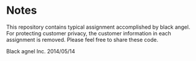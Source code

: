 Notes
===========
This repository contains typical assignment accomplished by black angel.
For protecting customer privacy, the customer information in each assignment is removed.
Please feel free to share these code.

Black agnel Inc.
2014/05/14
